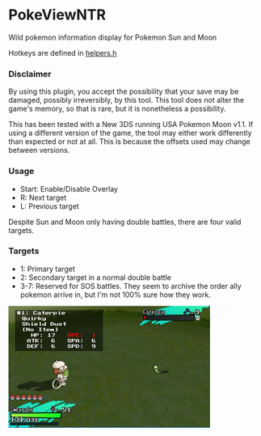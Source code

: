 # PokeViewNTR

Wild pokemon information display for Pokemon Sun and Moon

Hotkeys are defined in [helpers.h](source/helpers.h)

### Disclaimer

By using this plugin, you accept the possibility that
your save may be damaged, possibly irreversibly, by this tool. This tool does
not alter the game's memory, so that is rare, but it is nonetheless a possibility.

This has been tested with a New 3DS running USA Pokemon Moon v1.1. If using
a different version of the game, the tool may either work differently than expected
or not at all. This is because the offsets used may change between versions.

### Usage

* Start: Enable/Disable Overlay
* R: Next target
* L: Previous target

Despite Sun and Moon only having double battles, there are four valid targets.

### Targets

* 1: Primary target
* 2: Secondary target in a normal double battle
* 3-7: Reserved for SOS battles. They seem to archive the order ally pokemon arrive in, but I'm not 100% sure how they work.

![PokeViewNTR in Action](screenshots/1.png "PokeViewNTR in Action")
